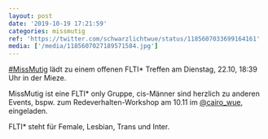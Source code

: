 ```yaml
---
layout: post
date: '2019-10-19 17:21:59'
categories: missmutig
ref: 'https://twitter.com/schwarzlichtwue/status/1185607033699164161'
media: ['/media/1185607027189571584.jpg']
---
```

[#MissMutig](/t/missmutig) lädt zu einem offenen FLTI\* Treffen am Dienstag, 22.10, 18:39 Uhr in der Mieze.

MissMutig ist eine FLTI\* only Gruppe, cis-Männer sind herzlich zu anderen Events, bspw. zum Redeverhalten-Workshop am 10.11 im [@cairo_wue](https://twitter.com/cairo_wue), eingeladen. 

FLTI\* steht für Female, Lesbian, Trans und Inter.